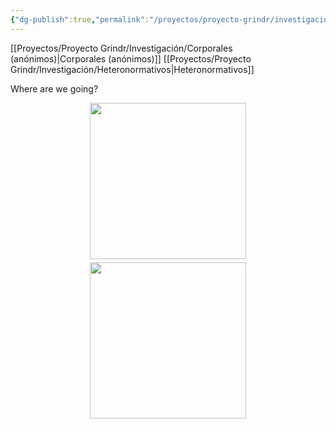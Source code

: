 ```yaml
---
{"dg-publish":true,"permalink":"/proyectos/proyecto-grindr/investigacion/tipos-de-perfiles/","created":"2025-02-27T12:20:26.596-05:00","updated":"2025-02-28T00:46:57.614-05:00"}
---
```



[[Proyectos/Proyecto Grindr/Investigación/Corporales (anónimos)\|Corporales (anónimos)]]
[[Proyectos/Proyecto Grindr/Investigación/Heteronormativos\|Heteronormativos]]

Where are we going?  

<div style="display: flex; justify-content: center; gap: 5px; flex-wrap: wrap;">
    <img src="https://www.dropbox.com/scl/fi/4jqecu2qdlo7h2wblpn75/Serv-2-101.PNG?rlkey=in22udha2w1l3lv4hohyvpo67&st=5ufxylcm&raw=1" style="max-width: 100%; height: auto; width: 250px;">
    <img src="https://www.dropbox.com/scl/fi/4jqecu2qdlo7h2wblpn75/Serv-2-101.PNG?rlkey=in22udha2w1l3lv4hohyvpo67&st=5ufxylcm&raw=1" style="max-width: 100%; height: auto; width: 250px;">
</div>

